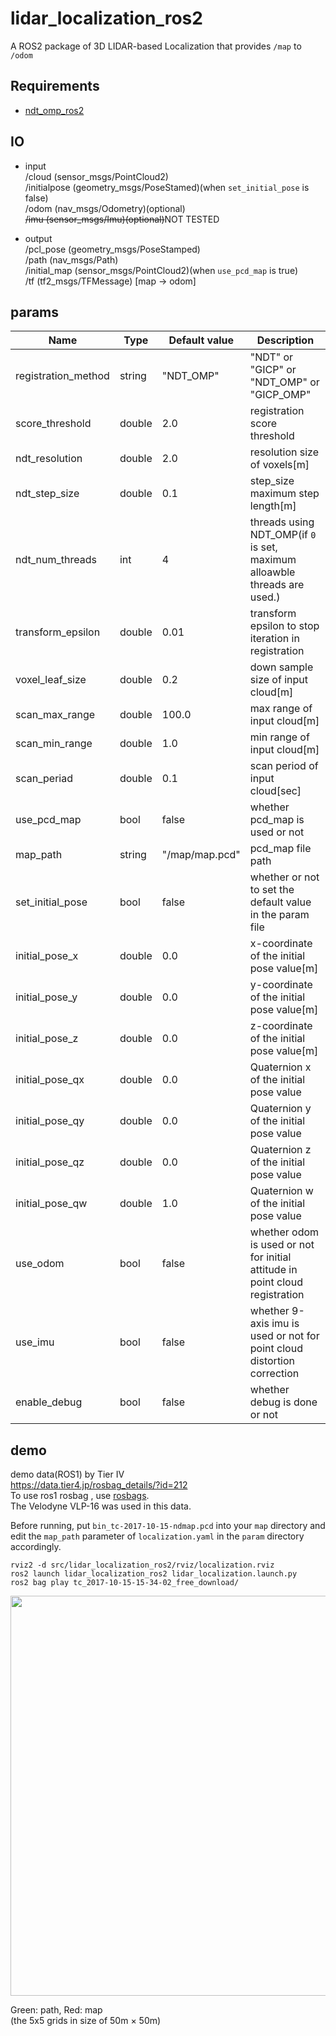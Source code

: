 # lidar_localization_ros2
A ROS2 package of 3D LIDAR-based Localization that provides `/map` to `/odom`

<!-- <img src="./images/path.png" width="640px">

Green: path, Red: map  
(the 5x5 grids in size of 50m × 50m) -->

## Requirements

- [ndt_omp_ros2](https://github.com/rsasaki0109/ndt_omp_ros2.git)

## IO
- input  
/cloud  (sensor_msgs/PointCloud2)  
/initialpose (geometry_msgs/PoseStamed)(when `set_initial_pose` is false)  
/odom (nav_msgs/Odometry)(optional)   
~~/imu  (sensor_msgs/Imu)(optional)~~NOT TESTED  

- output  
/pcl_pose (geometry_msgs/PoseStamped)  
/path (nav_msgs/Path)  
/initial_map (sensor_msgs/PointCloud2)(when `use_pcd_map` is true)  
/tf (tf2_msgs/TFMessage) [map → odom]

## params

|Name|Type|Default value|Description|
|---|---|---|---|
|registration_method|string|"NDT_OMP"|"NDT" or "GICP" or "NDT_OMP" or "GICP_OMP"|
|score_threshold|double|2.0|registration score threshold|
|ndt_resolution|double|2.0|resolution size of voxels[m]|
|ndt_step_size|double|0.1|step_size maximum step length[m]|
|ndt_num_threads|int|4|threads using NDT_OMP(if `0` is set, maximum alloawble threads are used.)|
|transform_epsilon|double|0.01|transform epsilon to stop iteration in registration|
|voxel_leaf_size|double|0.2|down sample size of input cloud[m]|
|scan_max_range|double|100.0|max range of input cloud[m]|
|scan_min_range|double|1.0|min range of input cloud[m]|
|scan_periad|double|0.1|scan period of input cloud[sec]|
|use_pcd_map|bool|false|whether pcd_map is used or not|
|map_path|string|"/map/map.pcd"|pcd_map file path|
|set_initial_pose|bool|false|whether or not to set the default value in the param file|
|initial_pose_x|double|0.0|x-coordinate of the initial pose value[m]|
|initial_pose_y|double|0.0|y-coordinate of the initial pose value[m]|
|initial_pose_z|double|0.0|z-coordinate of the initial pose value[m]|
|initial_pose_qx|double|0.0|Quaternion x of the initial pose value|
|initial_pose_qy|double|0.0|Quaternion y of the initial pose value|
|initial_pose_qz|double|0.0|Quaternion z of the initial pose value|
|initial_pose_qw|double|1.0|Quaternion w of the initial pose value|
|use_odom|bool|false|whether odom is used or not for initial attitude in point cloud registration|
|use_imu|bool|false|whether 9-axis imu is used or not for point cloud distortion correction|
|enable_debug|bool|false|whether debug is done or not|

## demo

demo data(ROS1) by Tier IV  
https://data.tier4.jp/rosbag_details/?id=212  
To use ros1 rosbag , use [rosbags](https://pypi.org/project/rosbags/).  
The Velodyne VLP-16 was used in this data.

Before running, put `bin_tc-2017-10-15-ndmap.pcd` into your `map` directory and  
edit the `map_path` parameter of `localization.yaml` in the `param` directory accordingly.
```
rviz2 -d src/lidar_localization_ros2/rviz/localization.rviz
ros2 launch lidar_localization_ros2 lidar_localization.launch.py
ros2 bag play tc_2017-10-15-15-34-02_free_download/
```

<img src="./images/path.png" width="640px">

Green: path, Red: map  
(the 5x5 grids in size of 50m × 50m)
